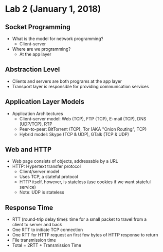 # Lab 2 (January 1, 2018)
## Socket Programming
* What is the model for network programming? 
  * Client-server
* Where are we programming?
  * At the app layer
## Abstraction Level
* Clients and servers are both programs at the app layer
* Transport layer is responsible for providing communication services
## Application Layer Models
* Application Architectures
  * Client-server model: Web (TCP), FTP (TCP), E-mail (TCP), DNS (UDP/TCP), RTP
  * Peer-to-peer: BitTorrent (TCP), Tor (AKA "Onion Routing", TCP)
  * Hybrid model: Skype (TCP & UDP), GTalk (TCP & UDP)
## Web and HTTP
* Web page consists of objects, addressable by a URL
* HTTP: Hypertext transfer protocol
  * Client/server model
  * Uses TCP, a stateful protocol
  * HTTP itself, however, is stateless (use cookies if we want stateful service)
  * Note: UDP is stateless
## Response Time
* RTT (round-trip delay time): time for a small packet to travel from a client to server and back
* One RTT to initiate TCP connection
* One RTT for HTTP request an first few bytes of HTTP response to return
* File transmission time
* Total = 2RTT + Transmission Time
